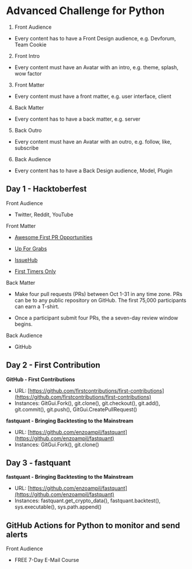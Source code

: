 # Advanced Challenge for Python

1. Front Audience

- Every content has to have a Front Design audience, e.g. Devforum, Team Cookie

2. Front Intro

- Every content must have an Avatar with an intro, e.g. theme, splash, wow factor

3. Front Matter

- Every content must have a front matter, e.g. user interface, client

4. Back Matter

- Every content has to have a back matter, e.g. server

5. Back Outro

- Every content must have an Avatar with an outro, e.g. follow, like, subscribe

6. Back Audience

- Every content has to have a Back Design audience, Model, Plugin

## Day 1 - Hacktoberfest

Front Audience

- Twitter, Reddit, YouTube

Front Matter

- [Awesome First PR Opportunities](https://github.com/mungell/awesome-for-beginners)

- [Up For Grabs](https://up-for-grabs.net/#/)

- [IssueHub](http://issuehub.io/)

- [First Timers Only](https://www.firsttimersonly.com/)



Back Matter

- Make four pull requests (PRs) between Oct 1-31 in any time zone. PRs can be to any public repository on GitHub. The first 75,000 participants can earn a T-shirt.

- Once a participant submit four PRs, the a seven-day review window begins.

Back Audience

- GitHub

## Day 2 - First Contribution

**GitHub - First Contributions**

* URL: [https://github.com/firstcontributions/first-contributions](https://github.com/firstcontributions/first-contributions)
* Instances: GitGui.Fork(), git.clone(), git.checkout(), git.add(), git.commit(), git.push(), GitGui.CreatePullRequest()

**fastquant - Bringing Backtesting to the Mainstream**

* URL: [https://github.com/enzoampil/fastquant](https://github.com/enzoampil/fastquant) 
* Instances: GitGui.Fork(), git.clone()

## Day 3 - fastquant

**fastquant - Bringing Backtesting to the Mainstream**

* URL: [https://github.com/enzoampil/fastquant](https://github.com/enzoampil/fastquant) 
* Instances: fastquant.get_crypto_data(), fastquant.backtest(), sys.executable(), sys.path.append()

## GitHub Actions for Python to monitor and send alerts

Front Audience

- FREE 7-Day E-Mail Course